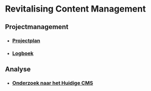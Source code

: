 # Revitalising Content Management

## Projectmanagement
* ### [Projectplan](Projectmanagement/Projectplan.md)
* ### [Logboek](Projectmanagement/Logboek.md)

## Analyse
* ### [Onderzoek naar het Huidige CMS](Analyse/Onderzoek-naar-het-huidige-cms.md)


